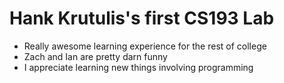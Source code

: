 # Hank Krutulis's first CS193 Lab
* Really awesome learning experience for the rest of college
* Zach and Ian are pretty darn funny
* I appreciate learning new things involving programming
